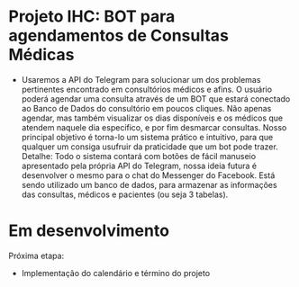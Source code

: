 # Projeto IHC: BOT para agendamentos de Consultas Médicas
* Usaremos a API do Telegram para solucionar um dos problemas pertinentes encontrado em consultórios médicos e afins. O usuário poderá agendar uma consulta através de um BOT que estará conectado ao Banco de Dados do consultório em poucos cliques. Não apenas agendar, mas também visualizar os dias disponíveis e os médicos que atendem naquele dia especifico, e por fim desmarcar consultas. Nosso principal objetivo é torna-lo um sistema prático e intuitivo, para que qualquer um consiga usufruir da praticidade que um bot pode trazer. Detalhe: Todo o sistema contará com botões de fácil manuseio apresentado pela própria API do Telegram, nossa ideia futura é desenvolver o mesmo para o chat do Messenger do Facebook.
Está sendo utilizado um banco de dados, para armazenar as informações das consultas, médicos e pacientes (ou seja 3 tabelas).

# Em desenvolvimento
Próxima etapa:
 * Implementação do calendário e término do projeto
